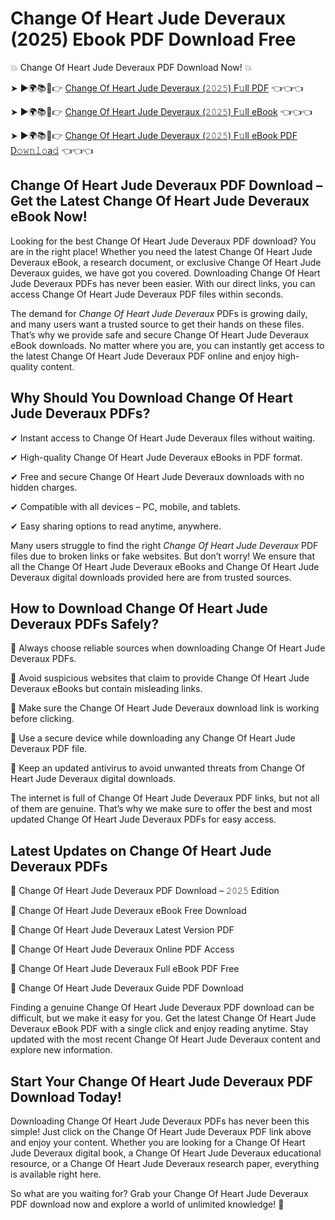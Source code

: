 # Change Of Heart Jude Deveraux (2025) Ebook PDF Download Free

💥 Change Of Heart Jude Deveraux PDF Download Now! 💥

➤ ►🌍📚📱👉 [Change Of Heart Jude Deveraux (𝟸𝟶𝟸𝟻) F𝚞ll PDF](https://getpdf.xyz/change-of-heart-jude-deveraux) 👈👈👈


➤ ►🌍📚📱👉 [Change Of Heart Jude Deveraux (𝟸𝟶𝟸𝟻) F𝚞ll eBook](https://getpdf.xyz/change-of-heart-jude-deveraux) 👈👈👈


➤ ►🌍📚📱👉 [Change Of Heart Jude Deveraux (𝟸𝟶𝟸𝟻) F𝚞ll eBook PDF D𝚘𝚠𝚗𝚕𝚘a𝚍](https://getpdf.xyz/change-of-heart-jude-deveraux) 👈👈👈


## Change Of Heart Jude Deveraux PDF Download – Get the Latest Change Of Heart Jude Deveraux eBook Now!

Looking for the best Change Of Heart Jude Deveraux PDF download? You are in the right place! Whether you need the latest Change Of Heart Jude Deveraux eBook, a research document, or exclusive Change Of Heart Jude Deveraux guides, we have got you covered. Downloading Change Of Heart Jude Deveraux PDFs has never been easier. With our direct links, you can access Change Of Heart Jude Deveraux PDF files within seconds.

The demand for *Change Of Heart Jude Deveraux* PDFs is growing daily, and many users want a trusted source to get their hands on these files. That’s why we provide safe and secure Change Of Heart Jude Deveraux eBook downloads. No matter where you are, you can instantly get access to the latest Change Of Heart Jude Deveraux PDF online and enjoy high-quality content.

## Why Should You Download Change Of Heart Jude Deveraux PDFs?

✔ Instant access to Change Of Heart Jude Deveraux files without waiting.

✔ High-quality Change Of Heart Jude Deveraux eBooks in PDF format.

✔ Free and secure Change Of Heart Jude Deveraux downloads with no hidden charges.

✔ Compatible with all devices – PC, mobile, and tablets.

✔ Easy sharing options to read anytime, anywhere.

Many users struggle to find the right *Change Of Heart Jude Deveraux* PDF files due to broken links or fake websites. But don’t worry! We ensure that all the Change Of Heart Jude Deveraux eBooks and Change Of Heart Jude Deveraux digital downloads provided here are from trusted sources.

## How to Download Change Of Heart Jude Deveraux PDFs Safely?

📌 Always choose reliable sources when downloading Change Of Heart Jude Deveraux PDFs.

📌 Avoid suspicious websites that claim to provide Change Of Heart Jude Deveraux eBooks but contain misleading links.

📌 Make sure the Change Of Heart Jude Deveraux download link is working before clicking.

📌 Use a secure device while downloading any Change Of Heart Jude Deveraux PDF file.

📌 Keep an updated antivirus to avoid unwanted threats from Change Of Heart Jude Deveraux digital downloads.

The internet is full of Change Of Heart Jude Deveraux PDF links, but not all of them are genuine. That’s why we make sure to offer the best and most updated Change Of Heart Jude Deveraux PDFs for easy access.

## Latest Updates on Change Of Heart Jude Deveraux PDFs

🔹 Change Of Heart Jude Deveraux PDF Download – 𝟸𝟶𝟸𝟻 Edition

🔹 Change Of Heart Jude Deveraux eBook Free Download

🔹 Change Of Heart Jude Deveraux Latest Version PDF

🔹 Change Of Heart Jude Deveraux Online PDF Access

🔹 Change Of Heart Jude Deveraux Full eBook PDF Free

🔹 Change Of Heart Jude Deveraux Guide PDF Download

Finding a genuine Change Of Heart Jude Deveraux PDF download can be difficult, but we make it easy for you. Get the latest Change Of Heart Jude Deveraux eBook PDF with a single click and enjoy reading anytime. Stay updated with the most recent Change Of Heart Jude Deveraux content and explore new information.

## Start Your Change Of Heart Jude Deveraux PDF Download Today!

Downloading Change Of Heart Jude Deveraux PDFs has never been this simple! Just click on the Change Of Heart Jude Deveraux PDF link above and enjoy your content. Whether you are looking for a Change Of Heart Jude Deveraux digital book, a Change Of Heart Jude Deveraux educational resource, or a Change Of Heart Jude Deveraux research paper, everything is available right here.

So what are you waiting for? Grab your Change Of Heart Jude Deveraux PDF download now and explore a world of unlimited knowledge! 🚀